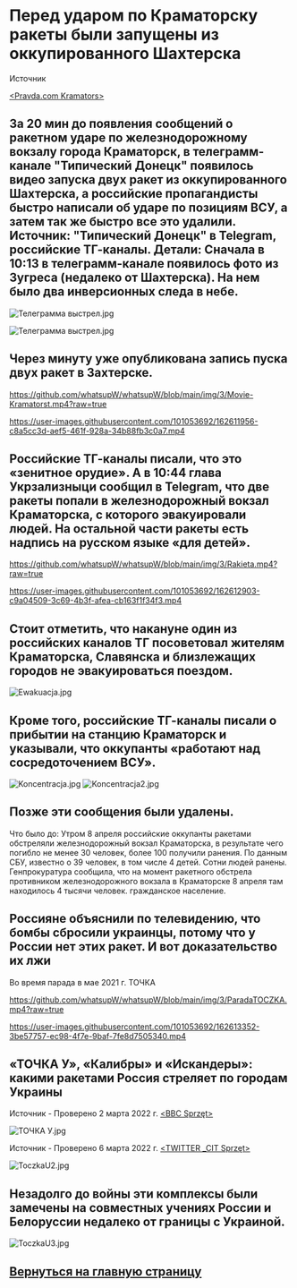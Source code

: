 # Перед ударом по Краматорску ракеты были запущены из оккупированного Шахтерска

Источник

[<Pravda.com Kramators>](<https://www.pravda.com.ua/rus/news/2022/04/8/7338129/>)

##  За 20 мин до появления сообщений о ракетном ударе по железнодорожному вокзалу города Краматорск, в телеграмм-канале "Типический Донецк" появилось видео запуска двух ракет из оккупированного Шахтерска, а российские пропагандисты быстро написали об ударе по позициям ВСУ, а затем так же быстро все это удалили. Источник: "Типический Донецк" в Telegram, российские ТГ-каналы. Детали: Сначала в 10:13 в телеграмм-канале появилось фото из Зугреса (недалеко от Шахтерска). На нем было два инверсионных следа в небе. 

![Телеграмма выстрел.jpg](https://github.com/whatsupW/whatsupW/blob/main/img/3/Telegram-wystrza%C5%82.jpg)

![Телеграмма выстрел.jpg](https://github.com/whatsupW/whatsupW/blob/main/img/3/Telegram-wystrza%C5%822.jpg)

## Через минуту уже опубликована запись пуска двух ракет в Захтерске.

https://github.com/whatsupW/whatsupW/blob/main/img/3/Movie-Kramatorst.mp4?raw=true

https://user-images.githubusercontent.com/101053692/162611956-c8a5cc3d-aef5-461f-928a-34b88fb3c0a7.mp4

## Российские ТГ-каналы писали, что это «зенитное орудие». А в 10:44 глава Укрзализныци сообщил в Telegram, что две ракеты попали в железнодорожный вокзал Краматорска, с которого эвакуировали людей. На остальной части ракеты есть надпись на русском языке «для детей».

https://github.com/whatsupW/whatsupW/blob/main/img/3/Rakieta.mp4?raw=true

https://user-images.githubusercontent.com/101053692/162612903-c9a04509-3c69-4b3f-afea-cb163f1f34f3.mp4

## Стоит отметить, что накануне один из российских каналов ТГ посоветовал жителям Краматорска, Славянска и близлежащих городов не эвакуироваться поездом.

![Ewakuacja.jpg](https://github.com/whatsupW/whatsupW/blob/main/img/3/Ewakuaja.jpg)

## Кроме того, российские ТГ-каналы писали о прибытии на станцию ​​Краматорск и указывали, что оккупанты «работают над сосредоточением ВСУ».

![Koncentracja.jpg](https://github.com/whatsupW/whatsupW/blob/main/img/3/Koncentracja.jpg)
![Koncentracja2.jpg](https://github.com/whatsupW/whatsupW/blob/main/img/3/Koncentracja2.jpg)

## Позже эти сообщения были удалены.
Что было до: Утром 8 апреля российские оккупанты ракетами обстреляли железнодорожный вокзал Краматорска, в результате чего погибло не менее 30 человек, более 100 получили ранения. По данным СБУ, известно о 39 человек, в том числе 4 детей. Сотни людей ранены. Генпрокуратура сообщила, что на момент ракетного обстрела противником железнодорожного вокзала в Краматорске 8 апреля там находилось 4 тысячи человек. гражданское население.


## Россияне объяснили по телевидению, что бомбы сбросили украинцы, потому что у России нет этих ракет. И вот доказательство их лжи
Во время парада в мае 2021 г. ТОЧКА

https://github.com/whatsupW/whatsupW/blob/main/img/3/ParadaTOCZKA.mp4?raw=true

https://user-images.githubusercontent.com/101053692/162613352-3be57757-ec98-4f7e-9baf-7fe8d7505340.mp4

## «ТОЧКА У», «Калибры» и «Искандеры»: какими ракетами Россия стреляет по городам Украины

Источник - Проверено 2 марта 2022 г.
[<BBC Sprzęt>](<https://www.bbc.com/ukrainian/news-60594123/>)

![ТОЧКА У.jpg](https://github.com/whatsupW/whatsupW/blob/main/img/3/sprzet.jpg?raw=true)

Источник - Проверено 6 марта 2022 г.
[<TWITTER _CIT Sprzęt>](<https://twitter.com/CITeam_en/status/1500475853490343936?ref_src=twsrc%5Etfw%7Ctwcamp%5Etweetembed%7Ctwterm%5E1500475853490343936%7Ctwgr%5E%7Ctwcon%5Es1_&ref_url=https%3A%2F%2Fwww.bbc.com%2Fukrainian%2Fnews-60594123/>)

![ToczkaU2.jpg](https://github.com/whatsupW/whatsupW/blob/main/img/3/sprzet2.jpg)

## Незадолго до войны эти комплексы были замечены на совместных учениях России и Белоруссии недалеко от границы с Украиной.

![ToczkaU3.jpg](https://github.com/whatsupW/whatsupW/blob/main/img/3/sprzet3.jpg)

## [Вернуться на главную страницу](https://github.com/whatsupW/-/blob/main/Spec.md)
